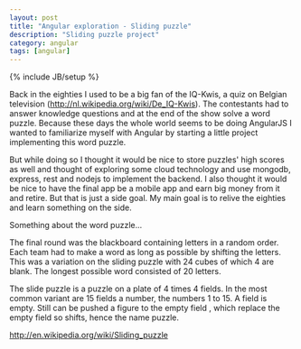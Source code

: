```yaml
---
layout: post
title: "Angular exploration - Sliding puzzle"
description: "Sliding puzzle project"
category: angular
tags: [angular]
---
```

{% include JB/setup %}


Back in the eighties I used to be a big fan of the IQ-Kwis, a quiz on Belgian television (http://nl.wikipedia.org/wiki/De_IQ-Kwis). The contestants had to answer knowledge questions and at the end of the show solve a word puzzle. Because these days the whole world seems to be doing AngularJS I wanted to familiarize myself with Angular by starting a little project implementing this word puzzle.

But while doing so I thought it would be nice to store puzzles' high scores as well and thought of exploring some cloud technology and use mongodb, express, rest and nodejs to implement the backend. I also thought it would be nice to have the final app be a mobile app and earn big money from it and retire. But that is just a side goal. My main goal is to relive the eighties and learn something on the side.


Something about the word puzzle...

The final round was the blackboard containing letters in a random order. Each team had to make a word as long as possible by shifting the letters. This was a variation on the sliding puzzle with 24 cubes of which 4 are blank. The longest possible word consisted of 20 letters.

The slide puzzle is a puzzle on a plate of 4 times 4 fields. In the most common variant are 15 fields a number, the numbers 1 to 15. A field is empty. Still can be pushed a figure to the empty field , which replace the empty field so shifts, hence the name puzzle.

http://en.wikipedia.org/wiki/Sliding_puzzle
